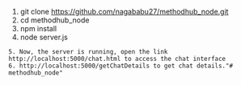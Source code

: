 1. git clone https://github.com/nagababu27/methodhub_node.git
2. cd methodhub_node
3. npm install
4. node server.js
```
5. Now, the server is running, open the link http://localhost:5000/chat.html to access the chat interface
6. http://localhost:5000/getChatDetails to get chat details."# methodhub_node" 
